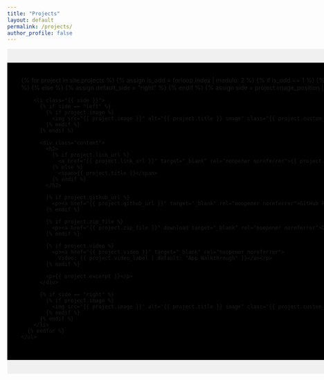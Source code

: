 ```yaml
---
title: "Projects"
layout: default
permalink: /projects/
author_profile: false
---
```


<style>
  /* Outer wrapper full width, light background for page sides */
  .projects-wrapper {
    width: 100vw;
    background-color: #f0f0f0; /* light page side background */
    padding: 2rem 0;
    display: flex;
    justify-content: center; /* center projects-container horizontally */
  }

  /* Black box container centered on page */
  .projects-container {
    background-color: #000; /* projects background */
    max-width: 1200px;
    width: 100%;
    padding: 2rem;
    box-sizing: border-box;
  }

  ul.projects-list {
    list-style: none;
    padding: 0;
    margin: 0;
    width: 100%;
  }

  ul.projects-list li {
    display: flex;
    align-items: center;
    width: 100%;
    margin-bottom: 4rem;
    max-width: 800px; /* limit project block width */
  }

  /* Alternate alignment inside container */
  ul.projects-list li.left {
    justify-content: flex-start;
    text-align: left;
  }

  ul.projects-list li.right {
    justify-content: flex-end;
    text-align: right;
  }

  /* Content width and color */
  ul.projects-list li.left .content,
  ul.projects-list li.right .content {
    max-width: 600px;
    color: #eee;
  }

  ul.projects-list li img {
    width: 250px;
    border-radius: 8px;
    flex-shrink: 0;
  }

  ul.projects-list li .content h2 {
    text-decoration: underline;
  }

  ul.projects-list li .content h2 a {
    color: #2aa198;
    text-decoration: inherit;
  }

  ul.projects-list li .content h2 a:hover {
    color: #ffffff;
    text-decoration: inherit;
  }

  ul.projects-list li .content p {
    max-width: 600px;
  }

  ul.projects-list li img.large-image {
    width: 400px;
  }
</style>

<div class="projects-wrapper">
  <div class="projects-container">
    <ul class="projects-list">
      {% for project in site.projects %}
        {% assign is_odd = forloop.index | modulo: 2 %}
        {% if is_odd == 1 %}
          {% assign default_side = "left" %}
        {% else %}
          {% assign default_side = "right" %}
        {% endif %}
        {% assign side = project.image_position | default: default_side %}

        <li class="{{ side }}">
          {% if side == "left" %}
            {% if project.image %}
              <img src="{{ project.image }}" alt="{{ project.title }} image" class="{{ project.custom_image_class }}" />
            {% endif %}
          {% endif %}

          <div class="content">
            <h2>
              {% if project.link_url %}
                <a href="{{ project.link_url }}" target="_blank" rel="noopener noreferrer">{{ project.title }}</a>
              {% else %}
                <span>{{ project.title }}</span>
              {% endif %}
            </h2>

            {% if project.github_url %}
              <p><a href="{{ project.github_url }}" target="_blank" rel="noopener noreferrer">GitHub Repository</a></p>
            {% endif %}

            {% if project.zip_file %}
              <p><a href="{{ project.zip_file }}" download target="_blank" rel="noopener noreferrer">Download ZIP</a></p>
            {% endif %}

            {% if project.video %}
              <p><a href="{{ project.video }}" target="_blank" rel="noopener noreferrer">
                Video: {{ project.video_label | default: "App Walkthrough" }}</a></p>
            {% endif %}

            <p>{{ project.excerpt }}</p>
          </div>

          {% if side == "right" %}
            {% if project.image %}
              <img src="{{ project.image }}" alt="{{ project.title }} image" class="{{ project.custom_image_class }}" />
            {% endif %}
          {% endif %}
        </li>
      {% endfor %}
    </ul>
  </div>
</div>
